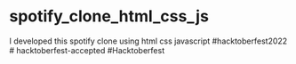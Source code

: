 # spotify_clone_html_css_js
I developed this spotify clone using html css javascript  #hacktoberfest2022 # hacktoberfest-accepted #Hacktoberfest
